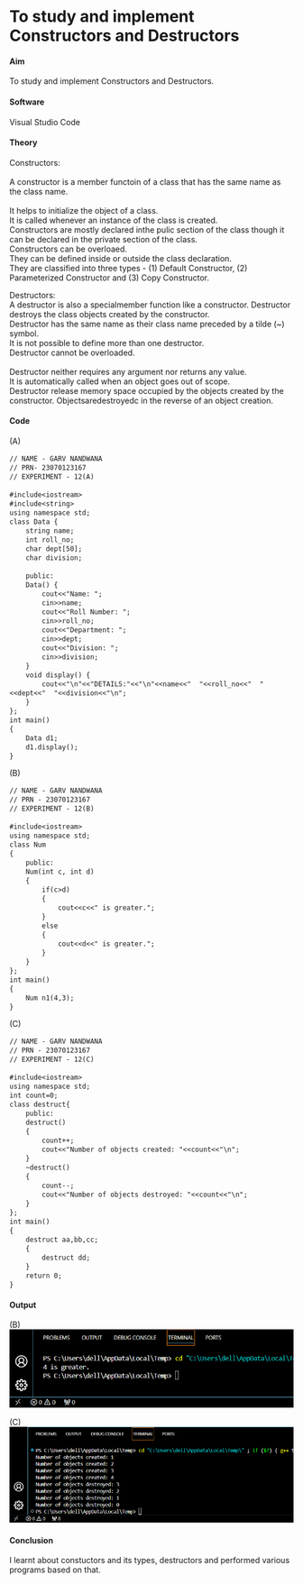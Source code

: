 # To study and implement Constructors and Destructors 

#### Aim 
To study and implement Constructors and Destructors. 

#### Software 
Visual Studio Code 

#### Theory 
Constructors: <br>  
A constructor is a member functoin of a class that has the same name as the class name. <br>  
It helps to initialize the object of a class. <br> 
It is called whenever an instance of the class is created. <br> 
Constructors are mostly declared inthe pulic section of the class though it can be declared  in the private section of the class. <br> 
Constructors can be overloaed. <br> 
They can be defined inside or outside the class declaration.<br> 
They are classified into three types - (1) Default Constructor, (2) Parameterized Constructor and (3) Copy Constructor. <br>  

Destructors: <br> 
A destructor is also a specialmember function like a constructor. Destructor destroys the class objects created by the constructor. <br> 
Destructor has the same name as their class name preceded by a tilde (~) symbol. <br> 
It is not possible to define more than one destructor. <br> 
Destructor cannot be overloaded. <br>  
Destructor neither requires any argument nor returns any value. <br> 
It is automatically called when an object goes out of scope. <br> 
Destructor release memory space occupied by the objects created by the constructor. Objectsaredestroyedc in the reverse  of an object creation. <br>  

#### Code 

(A) <br> 
```
// NAME - GARV NANDWANA
// PRN- 23070123167
// EXPERIMENT - 12(A) 

#include<iostream> 
#include<string>
using namespace std; 
class Data {
    string name;
    int roll_no;
    char dept[50];
    char division;

    public:
    Data() {
        cout<<"Name: ";
        cin>>name;
        cout<<"Roll Number: ";
        cin>>roll_no;
        cout<<"Department: ";
        cin>>dept;
        cout<<"Division: ";
        cin>>division;
    }
    void display() {
        cout<<"\n"<<"DETAILS:"<<"\n"<<name<<"  "<<roll_no<<"  "<<dept<<"  "<<division<<"\n";
    }
};
int main() 
{
    Data d1;
    d1.display();
} 

```

(B) <br> 
```
// NAME - GARV NANDWANA
// PRN - 23070123167
// EXPERIMENT - 12(B)

#include<iostream>
using namespace std;
class Num
{
    public:
    Num(int c, int d)
    {
        if(c>d)
        {
            cout<<c<<" is greater.";
        }
        else 
        {
            cout<<d<<" is greater.";
        }
    }
};
int main()
{
    Num n1(4,3);
} 
```

(C) <br> 
```
// NAME - GARV NANDWANA
// PRN - 23070123167
// EXPERIMENT - 12(C) 

#include<iostream>
using namespace std;
int count=0;
class destruct{
    public:
    destruct()
    {
        count++;
        cout<<"Number of objects created: "<<count<<"\n";
    }
    ~destruct()
    {
        count--;
        cout<<"Number of objects destroyed: "<<count<<"\n";
    }
};
int main()
{
    destruct aa,bb,cc;
    {
        destruct dd;
    }
    return 0;
} 
```

#### Output  

(B) <br> 
![](https://github.com/Shloka-Patel/Experiment---12/blob/main/Output_12B.png) 

(C) <br> 
![](https://github.com/Shloka-Patel/Experiment---12/blob/main/Output_12C.png) 

#### Conclusion 
I learnt about constuctors and its types, destructors and performed various programs based on that. <br>            
